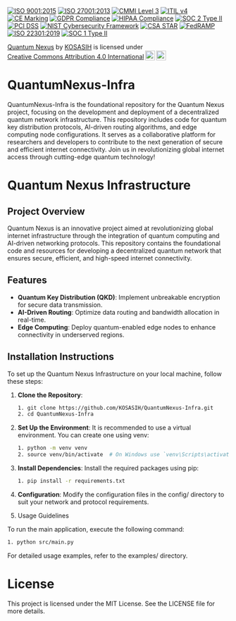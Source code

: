 [![ISO 9001:2015 ](https://img.shields.io/badge/ISO-9001:2015-blue.svg)](https://www.iso.org/iso-9001-quality-management.html)
[![ISO 27001:2013](https://img.shields.io/badge/ISO-27001:2013-green.svg)](https://www.iso.org/iso-27001-information-security.html)
[![CMMI Level 3](https://img.shields.io/badge/CMMI-Level_3-orange.svg)](https://cmmiinstitute.com/cmmi-maturity-level-3/)
[![ITIL v4](https://img.shields.io/badge/ITIL-v4-purple.svg)](https://www.axelos.com/best-practice-solutions/itil)
[![CE Marking](https://img.shields.io/badge/CE-Marking-red.svg)](https://ec.europa.eu/growth/single-market/ce-marking_en.htm)
[![GDPR Compliance](https://img.shields.io/badge/GDPR-Compliance-blue.svg)](https://gdpr.eu/)
[![HIPAA Compliance](https://img.shields.io/badge/HIPAA-Compliance-green.svg)](https://www.hhs.gov/hipaa/index.html)
[![SOC 2 Type II](https://img.shields.io/badge/SOC_2-Type_II-orange.svg)](https://www.aicpa.org/interestareas/frc/assuranceadvisoryservices/soc2.html)
[![PCI DSS](https://img.shields.io/badge/PCI_DSS-Compliant-blue.svg)](https://www.pcisecuritystandards.org/pci_security/)
[![NIST Cybersecurity Framework](https://img.shields.io/badge/NIST-Cybersecurity_Framework-orange.svg)](https://www.nist.gov/cyberframework)
[![CSA STAR](https://img.shields.io/badge/CSA_STAR-Compliant-green.svg)](https://cloudsecurityalliance.org/star/)
[![FedRAMP](https://img.shields.io/badge/FedRAMP-Compliant-red.svg)](https://www.fedramp.gov/)
[![ISO 22301:2019](https://img.shields.io/badge/ISO-22301:2019-blue.svg)](https://www.iso.org/iso-22301-business-continuity.html)
[![SOC 1 Type II](https://img.shields.io/badge/SOC_1-Type_II-orange.svg)](https://www.aicpa.org/interestareas/frc/assuranceadvisoryservices/soc1.html)

<p xmlns:cc="http://creativecommons.org/ns#" xmlns:dct="http://purl.org/dc/terms/"><a property="dct:title" rel="cc:attributionURL" href="https://github.com/KOSASIH/QuantumNexus-Infra">Quantum Nexus</a> by <a rel="cc:attributionURL dct:creator" property="cc:attributionName" href="https://www.linkedin.com/in/kosasih-81b46b5a">KOSASIH</a> is licensed under <a href="https://creativecommons.org/licenses/by/4.0/?ref=chooser-v1" target="_blank" rel="license noopener noreferrer" style="display:inline-block;">Creative Commons Attribution 4.0 International<img style="height:22px!important;margin-left:3px;vertical-align:text-bottom;" src="https://mirrors.creativecommons.org/presskit/icons/cc.svg?ref=chooser-v1" alt=""><img style="height:22px!important;margin-left:3px;vertical-align:text-bottom;" src="https://mirrors.creativecommons.org/presskit/icons/by.svg?ref=chooser-v1" alt=""></a></p>

# QuantumNexus-Infra
QuantumNexus-Infra is the foundational repository for the Quantum Nexus project, focusing on the development and deployment of a decentralized quantum network infrastructure. This repository includes code for quantum key distribution protocols, AI-driven routing algorithms, and edge computing node configurations. It serves as a collaborative platform for researchers and developers to contribute to the next generation of secure and efficient internet connectivity. Join us in revolutionizing global internet access through cutting-edge quantum technology!

# Quantum Nexus Infrastructure

## Project Overview

Quantum Nexus is an innovative project aimed at revolutionizing global internet infrastructure through the integration of quantum computing and AI-driven networking protocols. This repository contains the foundational code and resources for developing a decentralized quantum network that ensures secure, efficient, and high-speed internet connectivity.

## Features

- **Quantum Key Distribution (QKD)**: Implement unbreakable encryption for secure data transmission.
- **AI-Driven Routing**: Optimize data routing and bandwidth allocation in real-time.
- **Edge Computing**: Deploy quantum-enabled edge nodes to enhance connectivity in underserved regions.

## Installation Instructions

To set up the Quantum Nexus Infrastructure on your local machine, follow these steps:

1. **Clone the Repository**:

   ```bash
   1. git clone https://github.com/KOSASIH/QuantumNexus-Infra.git
   2. cd QuantumNexus-Infra
   ```

2. **Set Up the Environment**: It is recommended to use a virtual environment. You can create one using venv:

   ```bash
   1. python -m venv venv
   2. source venv/bin/activate  # On Windows use `venv\Scripts\activate`
   ```

3. **Install Dependencies**: Install the required packages using pip:

   ```bash
   1. pip install -r requirements.txt
   ```

4. **Configuration**: Modify the configuration files in the config/ directory to suit your network and protocol requirements.

5. Usage Guidelines

To run the main application, execute the following command:

   ```bash
   1. python src/main.py
   ```

For detailed usage examples, refer to the examples/ directory.

# License

This project is licensed under the MIT License. See the LICENSE file for more details.
